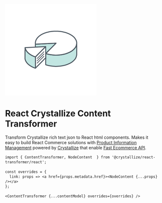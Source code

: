 ![alt text](https://raw.githubusercontent.com/CrystallizeAPI/react-content-transformer/HEAD/media/logo.png 'Pie with slice')

# React Crystallize Content Transformer

Transform Crystallize rich text json to React html components. Makes it easy to build React Commerce solutions with [Product Information Management](https://crystallize.com/product/product-information-management) powered by [Crystallize](https://crystallize.com) that enable [Fast Ecommerce API](https://crystallize.com/product/graphql-commerce-api).

```
import { ContentTransformer, NodeContent  } from '@crystallize/react-transformer/react';

const overrides = {
  link: props => <a href={props.metadata.href}><NodeContent {...props} /></a>
};

<ContentTransformer {...contentModel} overrides={overrides} />
```
